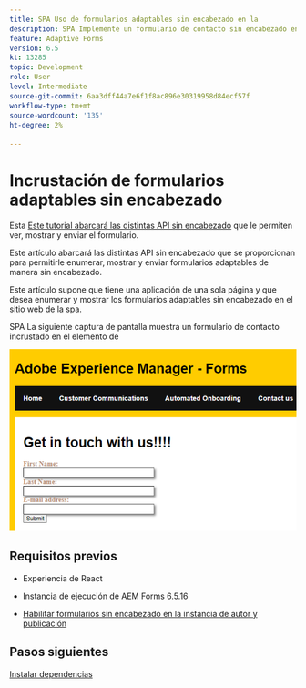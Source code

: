 ```yaml
---
title: SPA Uso de formularios adaptables sin encabezado en la
description: SPA Implemente un formulario de contacto sin encabezado en el área de trabajo de
feature: Adaptive Forms
version: 6.5
kt: 13285
topic: Development
role: User
level: Intermediate
source-git-commit: 6aa3dff44a7e6f1f8ac896e30319958d84ecf57f
workflow-type: tm+mt
source-wordcount: '135'
ht-degree: 2%

---
```



# Incrustación de formularios adaptables sin encabezado

Esta [Este tutorial abarcará las distintas API sin encabezado](https://opensource.adobe.com/aem-forms-af-runtime/api/#section/Introduction) que le permiten ver, mostrar y enviar el formulario.

Este artículo abarcará las distintas API sin encabezado que se proporcionan para permitirle enumerar, mostrar y enviar formularios adaptables de manera sin encabezado.

Este artículo supone que tiene una aplicación de una sola página y que desea enumerar y mostrar los formularios adaptables sin encabezado en el sitio web de la spa.

SPA La siguiente captura de pantalla muestra un formulario de contacto incrustado en el elemento de

![contact-us-form](./assets/contact-us-form.png)

## Requisitos previos

* Experiencia de React

* Instancia de ejecución de AEM Forms 6.5.16

* [Habilitar formularios sin encabezado en la instancia de autor y publicación](https://experienceleague.adobe.com/docs/experience-manager-headless-adaptive-forms/using/quick-setup/enable-headless-adaptive-forms-and-core-components.html?lang=en)

## Pasos siguientes

[Instalar dependencias](./install-af-react-libraries.md)

